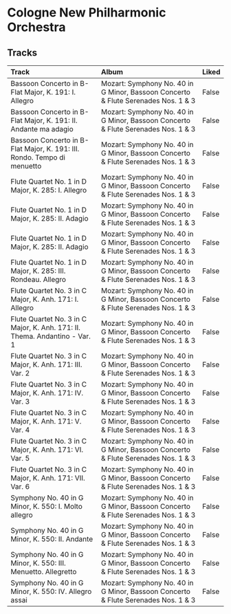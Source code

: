 # Cologne New Philharmonic Orchestra

## Tracks

| Track                                                                      | Album                                                                             | Liked   |
|:---------------------------------------------------------------------------|:----------------------------------------------------------------------------------|:--------|
| Bassoon Concerto in B-Flat Major, K. 191: I. Allegro                       | Mozart: Symphony No. 40 in G Minor, Bassoon Concerto & Flute Serenades Nos. 1 & 3 | False   |
| Bassoon Concerto in B-Flat Major, K. 191: II. Andante ma adagio            | Mozart: Symphony No. 40 in G Minor, Bassoon Concerto & Flute Serenades Nos. 1 & 3 | False   |
| Bassoon Concerto in B-Flat Major, K. 191: III. Rondo. Tempo di menuetto    | Mozart: Symphony No. 40 in G Minor, Bassoon Concerto & Flute Serenades Nos. 1 & 3 | False   |
| Flute Quartet No. 1 in D Major, K. 285: I. Allegro                         | Mozart: Symphony No. 40 in G Minor, Bassoon Concerto & Flute Serenades Nos. 1 & 3 | False   |
| Flute Quartet No. 1 in D Major, K. 285: II. Adagio                         | Mozart: Symphony No. 40 in G Minor, Bassoon Concerto & Flute Serenades Nos. 1 & 3 | False   |
| Flute Quartet No. 1 in D Major, K. 285: II. Adagio                         | Mozart: Symphony No. 40 in G Minor, Bassoon Concerto & Flute Serenades Nos. 1 & 3 | False   |
| Flute Quartet No. 1 in D Major, K. 285: III. Rondeau. Allegro              | Mozart: Symphony No. 40 in G Minor, Bassoon Concerto & Flute Serenades Nos. 1 & 3 | False   |
| Flute Quartet No. 3 in C Major, K. Anh. 171: I. Allegro                    | Mozart: Symphony No. 40 in G Minor, Bassoon Concerto & Flute Serenades Nos. 1 & 3 | False   |
| Flute Quartet No. 3 in C Major, K. Anh. 171: II. Thema. Andantino - Var. 1 | Mozart: Symphony No. 40 in G Minor, Bassoon Concerto & Flute Serenades Nos. 1 & 3 | False   |
| Flute Quartet No. 3 in C Major, K. Anh. 171: III. Var. 2                   | Mozart: Symphony No. 40 in G Minor, Bassoon Concerto & Flute Serenades Nos. 1 & 3 | False   |
| Flute Quartet No. 3 in C Major, K. Anh. 171: IV. Var. 3                    | Mozart: Symphony No. 40 in G Minor, Bassoon Concerto & Flute Serenades Nos. 1 & 3 | False   |
| Flute Quartet No. 3 in C Major, K. Anh. 171: V. Var. 4                     | Mozart: Symphony No. 40 in G Minor, Bassoon Concerto & Flute Serenades Nos. 1 & 3 | False   |
| Flute Quartet No. 3 in C Major, K. Anh. 171: VI. Var. 5                    | Mozart: Symphony No. 40 in G Minor, Bassoon Concerto & Flute Serenades Nos. 1 & 3 | False   |
| Flute Quartet No. 3 in C Major, K. Anh. 171: VII. Var. 6                   | Mozart: Symphony No. 40 in G Minor, Bassoon Concerto & Flute Serenades Nos. 1 & 3 | False   |
| Symphony No. 40 in G Minor, K. 550: I. Molto allegro                       | Mozart: Symphony No. 40 in G Minor, Bassoon Concerto & Flute Serenades Nos. 1 & 3 | False   |
| Symphony No. 40 in G Minor, K. 550: II. Andante                            | Mozart: Symphony No. 40 in G Minor, Bassoon Concerto & Flute Serenades Nos. 1 & 3 | False   |
| Symphony No. 40 in G Minor, K. 550: III. Menuetto. Allegretto              | Mozart: Symphony No. 40 in G Minor, Bassoon Concerto & Flute Serenades Nos. 1 & 3 | False   |
| Symphony No. 40 in G Minor, K. 550: IV. Allegro assai                      | Mozart: Symphony No. 40 in G Minor, Bassoon Concerto & Flute Serenades Nos. 1 & 3 | False   |